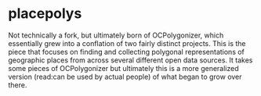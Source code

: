 placepolys
==========

Not technically a fork, but ultimately born of OCPolygonizer, which essentially grew into a conflation of two fairly distinct projects. This is the piece that focuses on finding and collecting polygonal representations of geographic places from across several different open data sources. It takes some pieces of OCPolygonizer but ultimately this is a more generalized version (read:can be used by actual people) of what began to grow over there.